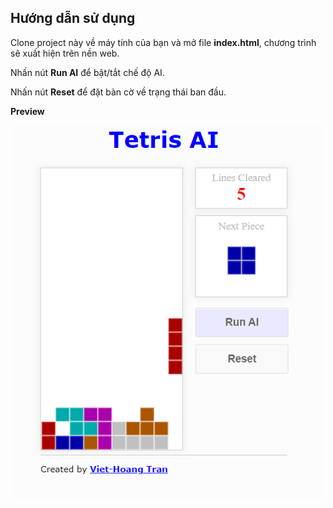 ## Hướng dẫn sử dụng

Clone project này về máy tính của bạn và mở file **index.html**, chương trình sẽ xuất hiện trên nền web.

Nhấn nút **Run AI** để bật/tắt chế độ AI.

Nhấn nút **Reset** để đặt bàn cờ về trạng thái ban đầu.

**Preview**

![plot](https://github.com/giatrung2012/Tetris-AI-genetic-algorithm/blob/main/preview.png?raw=true)
